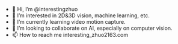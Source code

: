 - 👋 Hi, I’m @interestingzhuo
- 👀 I’m interested in 2D&3D vision, machine learning, etc.
- 🌱 I’m currently learning video motion capture.
- 💞️ I’m looking to collaborate on AI, especially on computer vision.
- 📫 How to reach me interesting_zhuo2163.com

<!---
interestingzhuo/interestingzhuo is a ✨ special ✨ repository because its `README.md` (this file) appears on your GitHub profile.
You can click the Preview link to take a look at your changes.
--->
